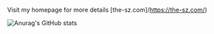 Visit my homepage for more details [the-sz.com]/https://the-sz.com/)

![Anurag's GitHub stats](https://github-readme-stats.vercel.app/api?username=the-sz&count_private=true&show_icons=true&include_all_commits=true&disable_animations=true&hide_rank=true)

